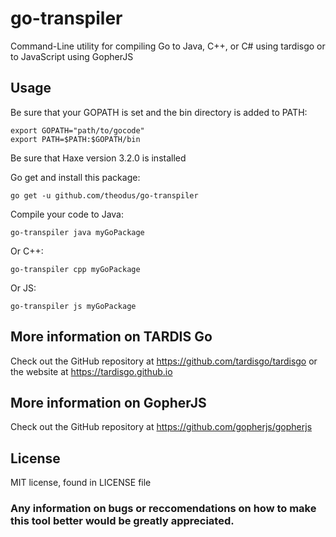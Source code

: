 # go-transpiler

Command-Line utility for compiling Go to Java, C++, or C# using tardisgo
or to JavaScript using GopherJS

## Usage

Be sure that your GOPATH is set and the bin directory is added to PATH:
```
export GOPATH="path/to/gocode"
export PATH=$PATH:$GOPATH/bin
```
Be sure that Haxe version 3.2.0 is installed

Go get and install this package:
```
go get -u github.com/theodus/go-transpiler
```
Compile your code to Java:
```
go-transpiler java myGoPackage
```
Or C++:
```
go-transpiler cpp myGoPackage
```
Or JS:
```
go-transpiler js myGoPackage
```

## More information on TARDIS Go

Check out the GitHub repository at https://github.com/tardisgo/tardisgo
or the website at https://tardisgo.github.io

## More information on GopherJS

Check out the GitHub repository at https://github.com/gopherjs/gopherjs

## License

MIT license, found in LICENSE file

### Any information on bugs or reccomendations on how to make this tool better would be greatly appreciated.

